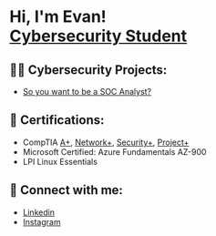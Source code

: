 <h1>Hi, I'm Evan! <br/><a href="https://www.linkedin.com/in/evanwessman/">Cybersecurity Student</a></h1>

<h2>👨‍💻 Cybersecurity Projects:</h2>

  - [So you want to be a SOC Analyst?](https://github.com/evanwessman/SOC-Lab)

<h2>📄 Certifications:</h2>

- CompTIA [A+](https://www.comptia.org/certifications/a), [Network+](https://www.comptia.org/certifications/network), [Security+](https://www.comptia.org/certifications/security), [Project+](https://www.comptia.org/certifications/project)
- Microsoft Certified: Azure Fundamentals AZ-900
- LPI Linux Essentials

<!--
<h2>📺 Popular YouTube Videos</h2>

- [How to get into Cybersecurity Starting From Zero](https://www.youtube.com/watch?v=a83ASGn_V_s)
-->
<h2> 🤳 Connect with me:</h2>

- [Linkedin](https://linkedin.com/in/evanwessman)
- [Instagram](https://www.instagram.com/mayoibushi/)

<!--
**joshmadakor1/joshmadakor1** is a ✨ _special_ ✨ repository because its `README.md` (this file) appears on your GitHub profile.

Here are some ideas to get you started:

- 🔭 I’m currently working on ...
- 🌱 I’m currently learning ...
- 👯 I’m looking to collaborate on ...
- 🤔 I’m looking for help with ...
- 💬 Ask me about ...
- 📫 How to reach me: ...
- 😄 Pronouns: ...
- ⚡ Fun fact: ...
-->

